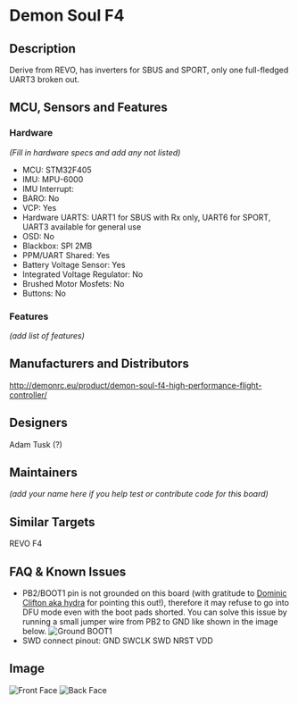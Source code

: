 # Demon Soul F4


## Description
Derive from REVO, has inverters for SBUS and SPORT, only one full-fledged UART3 broken out.


## MCU, Sensors and Features

### Hardware
_(Fill in hardware specs and add any not listed)_
  - MCU: STM32F405
  - IMU: MPU-6000
  - IMU Interrupt: 
  - BARO: No
  - VCP: Yes
  - Hardware UARTS: UART1 for SBUS with Rx only, UART6 for SPORT, UART3 available for general use
  - OSD: No
  - Blackbox: SPI 2MB
  - PPM/UART Shared: Yes
  - Battery Voltage Sensor: Yes
  - Integrated Voltage Regulator: No
  - Brushed Motor Mosfets: No
  - Buttons: No

### Features

_(add list of features)_

## Manufacturers and Distributors

http://demonrc.eu/product/demon-soul-f4-high-performance-flight-controller/


## Designers

Adam Tusk (?)


## Maintainers

_(add your name here if you help test or contribute code for this board)_


## Similar Targets

REVO F4

## FAQ & Known Issues
* PB2/BOOT1 pin is not grounded on this board (with gratitude to [Dominic Clifton aka hydra](https://github.com/hydra) for pointing this out!), therefore it may refuse to go into DFU mode even with the boot pads shorted. You can solve this issue by running a small jumper wire from PB2 to GND like shown in the image below.
![Ground BOOT1](https://raw.githubusercontent.com/wiki/betaflight/betaflight/images/boards/soulf4/soulf4-dfu-boot1-fix.png)
* SWD connect pinout: GND SWCLK SWD NRST VDD

## Image

![Front Face](http://demonrc.eu/wp-content/uploads/2017/01/Demon-Soul-F4-Flight-Controller-Connection-Diagram.jpg)
![Back Face](https://raw.githubusercontent.com/wiki/betaflight/betaflight/images/boards/soulf4/soulf4-back-face.png)
